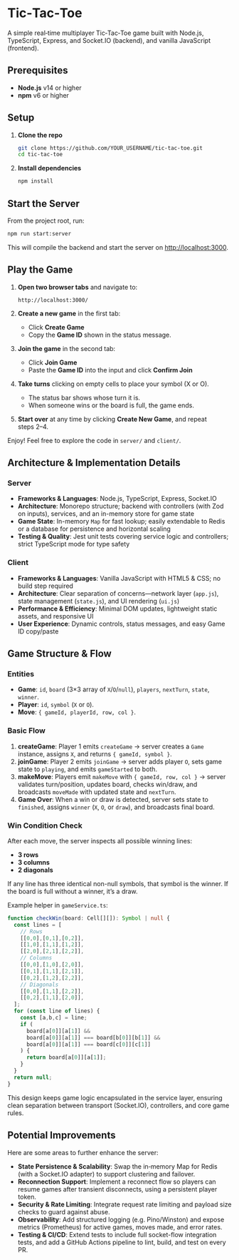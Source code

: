 # Tic‑Tac‑Toe

A simple real‑time multiplayer Tic‑Tac‑Toe game built with Node.js, TypeScript, Express, and Socket.IO (backend), and vanilla JavaScript (frontend).

## Prerequisites

* **Node.js** v14 or higher
* **npm** v6 or higher

## Setup

1. **Clone the repo**

   ```bash
   git clone https://github.com/YOUR_USERNAME/tic-tac-toe.git
   cd tic-tac-toe
   ```
2. **Install dependencies**

   ```bash
   npm install
   ```

## Start the Server

From the project root, run:

```bash
npm run start:server
```

This will compile the backend and start the server on [http://localhost:3000](http://localhost:3000).

## Play the Game

1. **Open two browser tabs** and navigate to:

   ```
   http://localhost:3000/
   ```

2. **Create a new game** in the first tab:

   * Click **Create Game**
   * Copy the **Game ID** shown in the status message.

3. **Join the game** in the second tab:

   * Click **Join Game**
   * Paste the **Game ID** into the input and click **Confirm Join**

4. **Take turns** clicking on empty cells to place your symbol (X or O).

   * The status bar shows whose turn it is.
   * When someone wins or the board is full, the game ends.

5. **Start over** at any time by clicking **Create New Game**, and repeat steps 2–4.

Enjoy! Feel free to explore the code in `server/` and `client/`.

## Architecture & Implementation Details

### Server

* **Frameworks & Languages**: Node.js, TypeScript, Express, Socket.IO
* **Architecture**: Monorepo structure; backend with controllers (with Zod on inputs), services, and an in-memory store for game state
* **Game State**: In-memory `Map` for fast lookup; easily extendable to Redis or a database for persistence and horizontal scaling
* **Testing & Quality**: Jest unit tests covering service logic and controllers; strict TypeScript mode for type safety

### Client

* **Frameworks & Languages**: Vanilla JavaScript with HTML5 & CSS; no build step required
* **Architecture**: Clear separation of concerns—network layer (`app.js`), state management (`state.js`), and UI rendering (`ui.js`)
* **Performance & Efficiency**: Minimal DOM updates, lightweight static assets, and responsive UI
* **User Experience**: Dynamic controls, status messages, and easy Game ID copy/paste

## Game Structure & Flow

### Entities

* **Game**: `id`, `board` (3×3 array of `X`/`O`/`null`), `players`, `nextTurn`, `state`, `winner`.
* **Player**: `id`, `symbol` (`X` or `O`).
* **Move**: `{ gameId, playerId, row, col }`.

### Basic Flow

1. **createGame**: Player 1 emits `createGame` → server creates a `Game` instance, assigns `X`, and returns `{ gameId, symbol }`.
2. **joinGame**: Player 2 emits `joinGame` → server adds player `O`, sets game state to `playing`, and emits `gameStarted` to both.
3. **makeMove**: Players emit `makeMove` with `{ gameId, row, col }` → server validates turn/position, updates board, checks win/draw, and broadcasts `moveMade` with updated state and `nextTurn`.
4. **Game Over**: When a win or draw is detected, server sets state to `finished`, assigns `winner` (`X`, `O`, or `draw`), and broadcasts final board.

### Win Condition Check

After each move, the server inspects all possible winning lines:

* **3 rows**
* **3 columns**
* **2 diagonals**

If any line has three identical non-null symbols, that symbol is the winner. If the board is full without a winner, it’s a draw.

Example helper in `gameService.ts`:

```ts
function checkWin(board: Cell[][]): Symbol | null {
  const lines = [
    // Rows
    [[0,0],[0,1],[0,2]],
    [[1,0],[1,1],[1,2]],
    [[2,0],[2,1],[2,2]],
    // Columns
    [[0,0],[1,0],[2,0]],
    [[0,1],[1,1],[2,1]],
    [[0,2],[1,2],[2,2]],
    // Diagonals
    [[0,0],[1,1],[2,2]],
    [[0,2],[1,1],[2,0]],
  ];
  for (const line of lines) {
    const [a,b,c] = line;
    if (
      board[a[0]][a[1]] &&
      board[a[0]][a[1]] === board[b[0]][b[1]] &&
      board[a[0]][a[1]] === board[c[0]][c[1]]
    ) {
      return board[a[0]][a[1]];
    }
  }
  return null;
}
```

This design keeps game logic encapsulated in the service layer, ensuring clean separation between transport (Socket.IO), controllers, and core game rules.


## Potential Improvements

Here are some areas to further enhance the server:

- **State Persistence & Scalability**: Swap the in‑memory Map for Redis (with a Socket.IO adapter) to support clustering and failover.
- **Reconnection Support**: Implement a reconnect flow so players can resume games after transient disconnects, using a persistent player token.
- **Security & Rate Limiting**: Integrate request rate limiting and payload size checks to guard against abuse.
- **Observability**: Add structured logging (e.g. Pino/Winston) and expose metrics (Prometheus) for active games, moves made, and error rates.
- **Testing & CI/CD**: Extend tests to include full socket-flow integration tests, and add a GitHub Actions pipeline to lint, build, and test on every PR.

